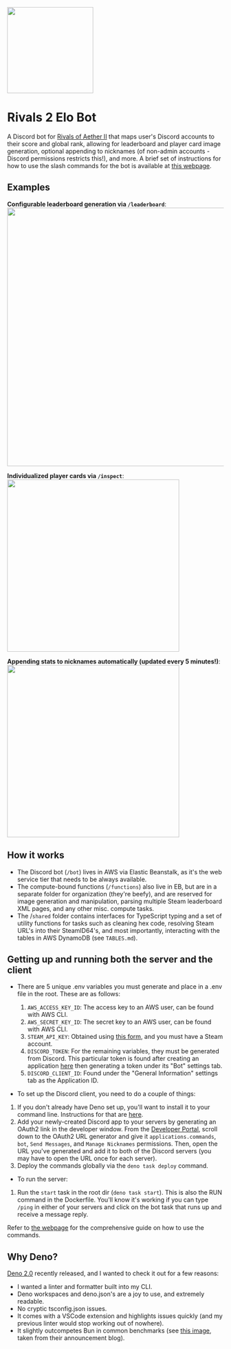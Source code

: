 <img src="https://assets-prd.ignimgs.com/2024/10/22/rivals22-1729622235361.jpg" width="200" />
<br/>

# Rivals 2 Elo Bot

A Discord bot for [Rivals of Aether II](https://store.steampowered.com/app/2217000/Rivals_of_Aether_II/) that maps user's Discord accounts to their
score and global rank, allowing for leaderboard and player card image generation, optional appending to nicknames (of non-admin accounts - Discord permissions restricts this!), and more. A brief set of instructions for how to use the slash commands for the bot is available at [this webpage](https://rivals2-elobot-webpage.vercel.app/).

## Examples

**Configurable leaderboard generation via `/leaderboard`**:
<br/>
<img src="https://i.imgur.com/gAbF6EF.png" width="600" />

**Individualized player cards via `/inspect`**:
<br/>
<img src="https://i.imgur.com/HEnFYbj.png" width="400" />

**Appending stats to nicknames automatically (updated every 5 minutes!)**:
<br/>
<img src="https://i.imgur.com/vCluxlx.png" width="400" />

## How it works

- The Discord bot (`/bot`) lives in AWS via Elastic Beanstalk, as it's the web
  service tier that needs to be always available.
- The compute-bound functions (`/functions`) also live in EB, but are in a separate folder for organization (they're beefy), and are reserved for image generation and manipulation, parsing multiple Steam leaderboard XML pages, and any other misc. compute tasks.
- The /`shared` folder contains interfaces for TypeScript typing and a set of
  utility functions for tasks such as cleaning hex code, resolving Steam URL's
  into their SteamID64's, and most importantly, interacting with the tables in
  AWS DynamoDB (see `TABLES.md`).

## Getting up and running both the server and the client

- There are 5 unique .env variables you must generate and place in a .env file in the root. These are as follows:

  1. `AWS_ACCESS_KEY_ID`: The access key to an AWS user, can be found with AWS CLI.
  2. `AWS_SECRET_KEY_ID`: The secret key to an AWS user, can be found with AWS CLI.
  3. `STEAM_API_KEY`: Obtained using [this form](https://steamcommunity.com/dev), and you must have a Steam account.
  4. `DISCORD_TOKEN`: For the remaining variables, they must be generated from Discord. This particular token is found after creating an application [here](https://discord.com/developers/applications) then generating a token under its "Bot" settings tab.
  5. `DISCORD_CLIENT_ID`: Found under the "General Information" settings tab as the Application ID.

- To set up the Discord client, you need to do a couple of things:

1. If you don't already have Deno set up, you'll want to install it to your command line. Instructions for that are [here](https://docs.deno.com/runtime/).
2. Add your newly-created Discord app to your servers by generating an OAuth2 link in the developer window. From the [Developer Portal](https://discord.com/developers/applications), scroll down to the OAuth2 URL generator and give it `applications.commands`, `bot`, `Send Messages`, and `Manage Nicknames` permissions. Then, open the URL you've generated and add it to both of the Discord servers (you may have to open the URL once for each server).
3. Deploy the commands globally via the `deno task deploy` command.

- To run the server:

1. Run the `start` task in the root dir (`deno task start`). This is also the RUN command in the Dockerfile. You'll know it's working if you can type `/ping` in either of your servers and click on the bot task that runs up and receive a message reply.

Refer to [the webpage](https://rivals2-elobot-webpage.vercel.app/) for the comprehensive guide on how to use the commands.

## Why Deno?

[Deno 2.0](https://deno.com/blog/v2.0) recently released, and I wanted to check it out for a few reasons:

- I wanted a linter and formatter built into my CLI.
- Deno workspaces and deno.json's are a joy to use, and extremely readable.
- No cryptic tsconfig.json issues.
- It comes with a VSCode extension and highlights issues quickly (and my
  previous linter would stop working out of nowhere).
- It slightly outcompetes Bun in common benchmarks (see
  [this image](https://deno.com/blog/v2.0/deno-perf-charts-3x3.png), taken from
  their announcement blog).
